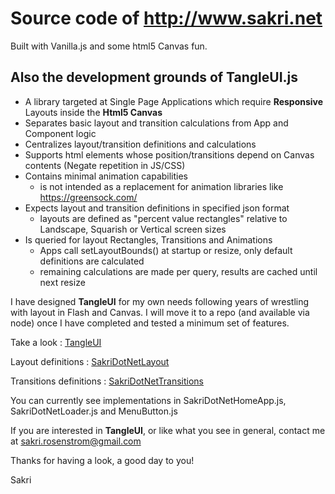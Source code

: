# Source code of http://www.sakri.net

Built with Vanilla.js and some html5 Canvas fun.

## Also the development grounds of **TangleUI.js**

- A library targeted at Single Page Applications which require **Responsive** Layouts inside the **Html5 Canvas**
- Separates basic layout and transition calculations from App and Component logic
- Centralizes layout/transition definitions and calculations
- Supports html elements whose position/transitions depend on Canvas contents (Negate repetition in JS/CSS)
- Contains minimal animation capabilities
  - is not intended as a replacement for animation libraries like https://greensock.com/
- Expects layout and transition definitions in specified json format
  - layouts are defined as "percent value rectangles" relative to Landscape, Squarish or Vertical screen sizes
- Is queried for layout Rectangles, Transitions and Animations
  - Apps call setLayoutBounds() at startup or resize, only default definitions are calculated
  - remaining calculations are made per query, results are cached until next resize

I have designed **TangleUI** for my own needs following years of wrestling with layout in Flash and Canvas.
I will move it to a repo (and available via node) once I have completed and tested a minimum set of features.

Take a look : [TangleUI](https://github.com/sakri/SakriDotNet/tree/master/js/TangleUI)

Layout definitions : [SakriDotNetLayout](https://github.com/sakri/SakriDotNet/blob/master/js/SakriDotNetLayout.js)

Transitions definitions : [SakriDotNetTransitions](https://github.com/sakri/SakriDotNet/blob/master/js/SakriDotNetTransitions.js)

You can currently see implementations in SakriDotNetHomeApp.js, SakriDotNetLoader.js and MenuButton.js

If you are interested in **TangleUI**, or like what you see in general,
contact me at sakri.rosenstrom@gmail.com

Thanks for having a look, a good day to you!

Sakri